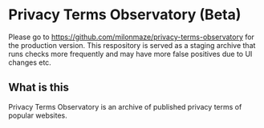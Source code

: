 # Privacy Terms Observatory (Beta)

Please go to https://github.com/milonmaze/privacy-terms-observatory for the production version. This respository is served as a staging archive that runs checks more frequently and may have more false positives due to UI changes etc.

## What is this

Privacy Terms Observatory is an archive of published privacy terms of popular websites.
